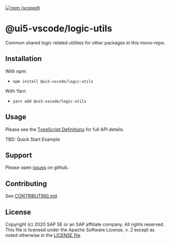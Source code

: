 [![npm (scoped)](https://img.shields.io/npm/v/@ui5-vscode/logic-utils.svg)](https://www.npmjs.com/package/@ui5-vscode/logic-utils)

# @ui5-vscode/logic-utils

Common shared logic related utilities for other packages in this mono-repo.

## Installation

With npm:

- `npm install @ui5-vscode/logic-utils`

With Yarn

- `yarn add @ui5-vscode/logic-utils`

## Usage

Please see the [TypeScript Definitions](./api.d.ts) for full API details.

TBD: Quick Start Example

## Support

Please open [issues](https://github.com/SAP/ui5-vscode/issues) on github.

## Contributing

See [CONTRIBUTING.md](./CONTRIBUTING.md).

## License

Copyright (c) 2020 SAP SE or an SAP affiliate company. All rights reserved.
This file is licensed under the Apache Software License, v. 2 except as noted otherwise in the [LICENSE file](../../LICENSE).
